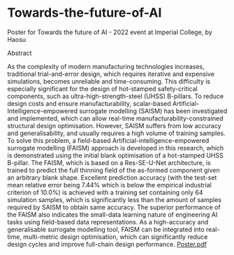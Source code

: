 # Towards-the-future-of-AI
Poster for Towards the future of AI - 2022 event at Imperial College, by Haosu

Abstract

As the complexity of modern manufacturing technologies increases, traditional trial-and-error design, which requires iterative and expensive simulations, becomes unreliable and time-consuming. This difficulty is especially significant for the design of hot-stamped safety-critical components, such as ultra-high-strength-steel (UHSS) B-pillars. To reduce design costs and ensure manufacturability, scalar-based Artificial-Intelligence-empowered surrogate modelling (SAISM) has been investigated and implemented, which can allow real-time manufacturability-constrained structural design optimisation. However, SAISM suffers from low accuracy and generalisability, and usually requires a high volume of training samples. To solve this problem, a field-based Artificial-intelligence-empowered surrogate modelling (FAISM) approach is developed in this research, which is demonstrated using the initial blank optimisation of a hot-stamped UHSS B-pillar. The FAISM, which is based on a Res-SE-U-Net architecture, is trained to predict the full thinning field of the as-formed component given an arbitrary blank shape. Excellent prediction accuracy (with the test-set mean relative error being 7.44% which is below the empirical industrial criterion of 10.0%) is achieved with a training set containing only 64 simulation samples, which is significantly less than the amount of samples required by SAISM to obtain same accuracy. The superior performance of the FAISM also indicates the small-data learning nature of engineering AI tasks using field-based data representations. As a high-accuracy and generalisable surrogate modelling tool, FAISM can be integrated into real-time, multi-metric design optimisation, which can significantly reduce design cycles and improve full-chain design performance.
[Poster.pdf](https://github.com/YaoshiHuang/Towards-the-future-of-AI/files/9005906/Poster.pdf)
